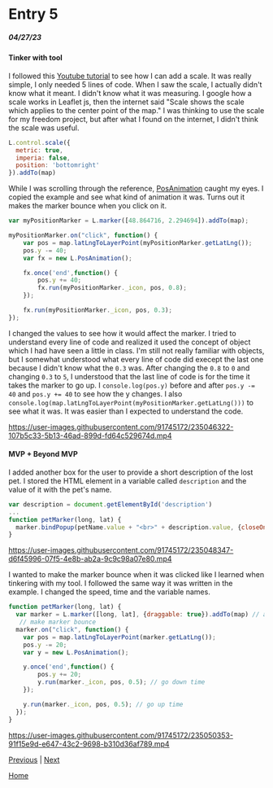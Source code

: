 # Entry 5
##### 04/27/23

#### Tinker with tool

I followed this [Youtube tutorial](https://www.youtube.com/watch?v=SfBkBBM4U8U&list=PLGHe6Moaz52PUNP4DtIshALDogSURIlYB&index=7&ab_channel=MapTiler) to see how I can add a scale. It was really simple, I only needed 5 lines of code. When I saw the scale, I actually didn't know what it meant. I didn't know what it was measuring. I google how a scale works in Leaflet js, then the internet said "Scale shows the scale which applies to the center point of the map." I was thinking to use the scale for my freedom project, but after what I found on the internet, I didn't think the scale was useful.

```js
L.control.scale({
  metric: true,
  imperia: false,
  position: 'bottomright'
}).addTo(map)
```

While I was scrolling through the reference, [PosAnimation](https://leafletjs.com/reference.html#posanimation) caught my eyes. I copied the example and see what kind of animation it was. Turns out it makes the marker bounce when you click on it.

```js
var myPositionMarker = L.marker([48.864716, 2.294694]).addTo(map);

myPositionMarker.on("click", function() {
    var pos = map.latLngToLayerPoint(myPositionMarker.getLatLng());
    pos.y -= 40;
    var fx = new L.PosAnimation();

    fx.once('end',function() {
        pos.y += 40;
        fx.run(myPositionMarker._icon, pos, 0.8);
    });

    fx.run(myPositionMarker._icon, pos, 0.3);
});
```

I changed the values to see how it would affect the marker. I tried to understand every line of code and realized it used the concept of object which I had have seen a little in class. I'm still not really familiar with objects, but I somewhat understood what every line of code did execept the last one because I didn't know what the `0.3` was. After changing the `0.8` to `0` and changing `0.3` to `5`, I understood that the last line of code is for the time it takes the marker to go up. I `console.log(pos.y)` before and after `pos.y -= 40` and `pos.y += 40` to see how the y changes. I also `console.log(map.latLngToLayerPoint(myPositionMarker.getLatLng()))` to see what it was. It was easier than I expected to understand the code.


https://user-images.githubusercontent.com/91745172/235046322-107b5c33-5b13-46ad-899d-fd64c529674d.mp4


#### MVP + Beyond MVP

I added another box for the user to provide a short description of the lost pet. I stored the HTML element in a variable called `description` and the value of it with the pet's name.

```js
var description = document.getElementById('description')
...
function petMarker(long, lat) {
  marker.bindPopup(petName.value + "<br>" + description.value, {closeOnClick: false, autoClose: false}).openPopup() // add pet name to the marker and make sure it's open
}
```

https://user-images.githubusercontent.com/91745172/235048347-d6f45996-07f5-4e8b-ab2a-9c9c98a07e80.mp4


I wanted to make the marker bounce when it was clicked like I learned when tinkering with my tool. I followed the same way it was written in the example. I changed the speed, time and the variable names. 

```js
function petMarker(long, lat) {
  var marker = L.marker([long, lat], {draggable: true}).addTo(map) // add marker to the map
   // make marker bounce
  marker.on("click", function() {
    var pos = map.latLngToLayerPoint(marker.getLatLng());
    pos.y -= 20;
    var y = new L.PosAnimation();

    y.once('end',function() {
        pos.y += 20;
        y.run(marker._icon, pos, 0.5); // go down time
    });

    y.run(marker._icon, pos, 0.5); // go up time
  });
}
```

https://user-images.githubusercontent.com/91745172/235050353-91f15e9d-e647-43c2-9698-b310d36af789.mp4


[Previous](entry04.md) | [Next](entry06.md)

[Home](../README.md)
